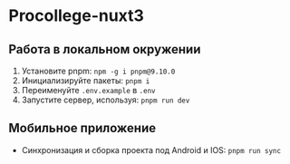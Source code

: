 # Procollege-nuxt3

## Работа в локальном окружении
1. Установите pnpm: `npm -g i pnpm@9.10.0` 
2. Инициализируйте пакеты: `pnpm i`
3. Переименуйте `.env.example` в `.env`
4. Запустите сервер, используя: `pnpm run dev`

## Мобильное приложение
- Синхронизация и сборка проекта под Android и IOS: `pnpm run sync`

